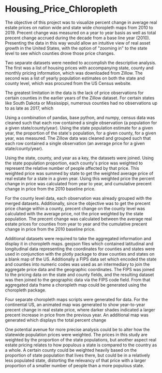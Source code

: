 # Housing_Price_Chloropleth

The objective of this project was to visualize percent change in average real estate prices on nation wide and state wide choropleth maps from 2010 to 2019. Precent change was measured on a year to year basis as well as total precent change accrued during the decade from a base line year (2010). Presenting the data in this way would allow an intuitive view of real asset growth in the United States, with the option of "zooming in" to the state level to see which counties drove those price changes.

Two separate datasets were needed to accomplish the descriptive analysis. The first was a list of housing prices with accompanying state, county and monthly pricing information, which was downloaded from Zillow. The second was a list of yearly population estimates on both the state and county level, which was procured from the US Census website. 

The greatest limitation in the data is the lack of price observations for certain counties in the earlier years of the Zillow dataset. For certain states like South Dakota or Mississippi, numerous counties had no observations up to as late as 2017, which 

Using a combination of pandas, base python, and numpy, census data was cleaned such that each row contained a single observation (a population for a given state/county/year). Using the state population estimate for a given year, the proportion of the state's population, for a given county, for a given year, was measured. The Zillow data was cleaned and grouped such that each row contained a single observation (an average price for a given state/county/year). 

Using the state, county, and year as a key, the datasets were joined. Using the state population proportion, each county's price was weighted to represent the relative number of people affected by that price. This weighted price was summed by state to get the weighted average price of real estate for a state in a given year. Using this weighted price the percent change in price was calculated from year to year, and cumulative precent change in price from the 2010 baseline price.

For the county level data, each observation was already grouped with the merged datasets. Additionally, since the objective was to get the precent price change within a county, precent change on the county level was calculated with the average price, not the price weighted by the state population. The precent change was calculated between the average real estate prices for counties from year to year and the cumulative precent change in price from the 2010 baseline price.

Additional datasets were required to take the aggregated information and display it in choropleth maps. geojson files which contained latitudinal and longitudinal data representing the coordinates for counties and states were used in conjunction with the plotly package to draw counties and states on a blank map of the US. Additionally a FIPS data set which encoded the state and counties into numeric codes was used as an intermediary to join the aggregate price data and the geographic coordinates. The FIPS was joined to the pricing data on the state and county fields, and the resulting dataset was then joined to the geographic data via the FIPS code field. From that aggregated data frame a choropleth map could be generated using the choropleth package.

Four separate choropleth maps scripts were generated for data. For the continental US, an animated map was generated to show year-to-year precent change in real estate price, where darker shades indicated a larger precent increase in price from the previous year. An additional map was generated which displays the total percent change 

One potential avenue for more precise analysis could be to alter how the statewide population prices were weighted. The prices in this study are weighted by the proportion of the state populations, but another aspect real estate pricing relates to how populous a state is compared to the country as a whole. A certain county could be weighted heavily based on the proportion of state population that lives there, but could be in a relatively less populated state, distorting the relevancy of that price with a larger proportion of a smaller number of people than a more populous state. 